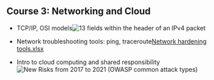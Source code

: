 ## Course 3: Networking and Cloud
- TCP/IP, OSI models![13 fields within the header of an IPv4 packet](https://github.com/user-attachments/assets/965e148d-3b18-493e-8499-b863ed713bec)

- Network troubleshooting tools: ping, traceroute[Network hardening tools.xlsx](https://github.com/user-attachments/files/20075116/Network.hardening.tools.xlsx)

- Intro to cloud computing and shared responsibility![New Risks from 2017 to 2021 (OWASP common attack types)](https://github.com/user-attachments/assets/458560d3-9a9c-4efc-b4e5-48c7f6fb499b)
